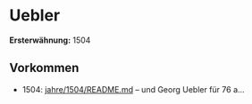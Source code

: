 # Uebler

**Ersterwähnung:** 1504

## Vorkommen
- 1504: [jahre/1504/README.md](../jahre/1504/README.md) – und Georg Uebler für 76 a...
